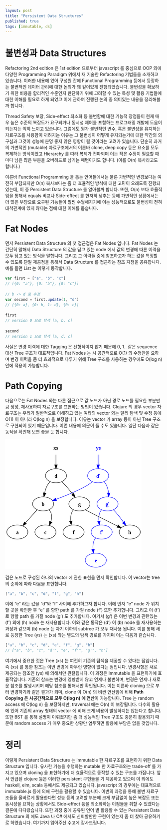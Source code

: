 ```yaml
---
layout: post
title: "Persistent Data Structures"
published: true
tags: [immutable, ds]
---
```


# 불변성과 Data Structures

Refactoring 2nd edition 은 1st edition 으로부터 javascript 를 중심으로 OOP 외에 다양한 Programming Paradigm 위에서 재 기술한 Refactoring 기법들을 소개하고 있습니다. 이러한 내용에 있어 구성원 간에 Functional Programming 등에서 등장하는 불변적인 데이터 관리에 대한 논의가 꽤 깊이있게 진행되었습니다. 불변성을 확보하기 위한 비용을 합리적인 수준인지 판단하기 위해 고려할 수 있는 특성 및 활용 기법들에 대한 이해를 필요로 하게 되었고 이에 관하여 진행된 논의 중 의미있는 내용을 정리해볼까 합니다.

Thread Safety 보장, Side-effect 최소화 등 불변함에 대한 기능적 장점들이 현재 매우 높은 수준의 복잡도가 요구되거나 동시성 제어를 포함하는 프로그래밍 개발에 도움이 되는지는 익히 느끼고 있습니다. 그럼에도 뭔가 불변적인 변수, 혹은 불변성을 유지하는 자료구조를 사용함이 꺼려지는 이유는 그 불변성이 어떻게 유지되는가에 대한 약간의 의구심과 그것이 성능에 분명 좋지 않은 영향이 될 것이라는 고려가 있습니다. 단순히 과거의 가변적인 (mutable) 자료구조에서의 이른바 clone, deep copy 등은 요소를 모두 복제하는 방식이었고 Hierarchy 를 따라 복제가 전파되며 이는 작은 수정이 필요할 때 마다 남은 많은 부분을 오버헤드로 남기는 패턴이기도 합니다. (이를 O(n) 복사라고도 합니다.)

<!-- more -->

이른바 Functional Programming 을 돕는 언어들에서는 물론 가변적인 변경보다는 여전히 부담되지만 O(n) 복사보다는 좀 더 효율적인 방식에 대한 고민이 오래도록 진행되었는데, 이 중 Persistent Data Structure 를 알아볼까 합니다. 또한, O(n) 보다 효율적임을 통해서 equals 비교나 Side-effect 를 현저히 낮추는 등에 가변적인 상황에서는 더 많은 부담으로 요구된 기능들이 훨씬 수월해지기에 이는 성능적으로도 불변성이 전혀 대척관계에 있지 않다는 점에 대한 이해를 돕습니다.

# Fat Nodes

먼저 Persistent Data Structure 의 첫 접근접은 Fat Nodes 입니다. Fat Nodes 는 간단히 말해서 Data Structure 의 값을 담고 있는 node 에서 값의 변경에 따른 이력을 모두 담고 있는 방식을 말합니다. 그리고 그 이력들 중에 참조하고자 하는 값을 특정할 수 있도록 단일 제공점을 통해서 Data Structure 를 접근하는 참조 지점을 공유합니다. 예를 들면 List 는 이렇게 동작합니다.

```javascript
var first = ["a", "b", "c"]
// [{0: "a"}, {0: "b"}, {0: "c"}]

// b -> d 로 수정
var second = first.update(1, "d")
// [{0: a}, {0: b, 1: d}, {0: c}]

first
// version 0 으로 탐색 [a, b, c]

second
// version 1 으로 탐색 [a, d, c]
```

사실은 변경 이력에 대한 Tagging 은 선형적이지 않기 때문에 0, 1.. 같은 sequence 대신 Tree 구조가 대표적입니다. Fat Nodes 는 시 공간적으로 O(1) 의 수정만을 요하며 변경 이력을 좀 더 효과적으로 다루기 위해 Tree 구조를 사용하는 경우에도 O(log n) 안에 적용이 가능합니다.

# Path Copying

다음으로는 Fat Nodes 와는 다른 접근으로 값 노드가 아닌 경로 노드를 필요한 부분만큼 생성, 재사용하여 자료구조를 표현하는 방법이 있습니다. Clojure 의 경우 vector 자료구조는 우리가 일반적으로 이해하고 있는 여타의 vector 와는 달리 탐색 및 수정 등에 O(1) 이 아니라 O(log n) 을 보장합니다. 이유는 vector 가 array 등이 아닌 Tree 구조로 구현되어 있기 때문입니다. 이런 내용에 의문이 들 수도 있습니다. 일단 다음과 같은 동작을 확인해 보면 좋을 듯 합니다.

![Path Copying](/images/posts/438px-Purely_functional_tree_after.svg.png)

검은 노드로 구성된 하나의 vector 에 관한 표현을 먼저 확인합니다. 이 vector는 tree 의 순회에 따라 다음을 표현합니다.

```javascript
["a", "b", "c", "d", "f", "g", "h"]
```
이에 “e” 라는 값을 “d”와 “f” 사이에 추가하고자 합니다. 이에 먼저 “e” node 가 위치할 곳을 확인한 후 “e” 를 향한 path 를 가질 node (f’) 또한 추가합니다. 그리고 이 (f’) 로 향할 path 를 가질 node (g’) 도 추가합니다. 여기서 (g’) 은 이번 변경과 관련있는 (f’) 외에 (h) node 는 재사용합니다. 이와 같은 동작은 (d’) 이 (b) node 를 재사용하는 과정과 같으며 (b) node 는 자기 이하의 subtree 가 모두 재사용 됩니다. 이를 통해 새로 등장한 Tree (ys) 는 (xs) 와는 별도의 탐색 경로를 가지며 이는 다음과 같습니다.

```javascript
["a", "b", "c", "d", "e", "f", "g", "h"]
// ["a", "b", "c", "d'", "e", "f'", "g'", "h"]
```

여기에서 중요한 것은 Tree (xs) 는 여전히 기존의 탐색을 제공할 수 있다는 점입니다. 즉 (xs) 를 통한 참조는 이번 변경에 아무런 영향이 없다는 점입니다. 변경사항은 새로 제공되는 참조인 (ys) 에 의해서만 관찰됩니다. 이 과정은 Immutable 을 표현하기에 효율적입니다. 기존의 참조는 변경에 영향받지 않고 언제나 불변하며, 변경은 언제나 새로운 참조를 발생시키며 해당 참조를 통해서만 확인됩니다. 이는 이른바 cloning 으로 부터 변경하기와 같은 결과가 되며, clone 이 O(n) 의 비싼 연산임에 비해 **Path Copying 은 시공간적으로 모두 O(log n) 에 연산**이 가능합니다. Tree 는 random access 에 O(log n) 을 보장하지만, traversal 에는 O(n) 이 보장됩니다. 다수의 활용에 있어 기존의 array 형태의 vector 에 비해 크게 비용이 발생하지는 않는다고 합니다. 또한 BST 를 통해 설명이 이뤄졌지만 좀 더 성능적인 Tree 구조도 충분히 활용되기 때문에 random access 가 매우 중요한 상황만 염두하면 활용에 부담은 없을 것입니다.

# 정리

이렇게 Persistent Data Structure 는 immutable 한 자료구조를 표현하기 위한 Data Structure 입니다. 유사한 기능을 수행하는 mutable 한 자료구조와는 trade-off 를 가지고 있으며 cloning 을 표현하기에 더 효율적으로 동작할 수 있는 구조를 가집니다. 앞서 언급된 clojure 등은 이러한 persistent 구현들을 기 제공하고 있으며 이 외에도 haskell, elm, scala 등에서도 제공되고 있습니다. javascript 의 경우에는 대표적으로 immutable.js 등에 의해 구현을 활용할 수 있습니다. 이번의 과정을 통해 불변 자료구조들을 올바르게 활용한다면 성능 등의 고려할 부분에 크게 부담없이 높은 복잡도 또는 동시성을 요하는 상황에서도 Side-effect 등을 최소화하는 이점들을 취할 수 있겠다는 결론에 다다랐습니다. 또한 과정 중에 공유된 언어 별 활용할 수 있는 Persistent Data Structure 외 에도 Java 나 C# 에서도 신뢰할만한 구현이 있는지 좀 더 찾아 공유하기로 하였습니다. 여기까지 읽어주신 수고에 감사드립니다.